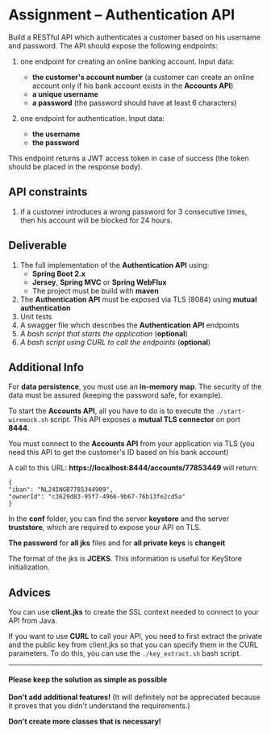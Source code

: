 # Assignment – Authentication API

Build a RESTful API which authenticates a customer based on his username and password. The API should expose the following endpoints:1. one endpoint for creating an online banking account. Input data:	* **the customer's account number** (a customer can create an online account only if his bank account exists in the **Accounts API**)	* **a unique username** 
	* **a password** (the password should have at least 6 characters)2. one endpoint for authentication. Input data:	* **the username**	* **the password**This endpoint returns a JWT access token in case of success (the token should be placed in the response body).## API constraints1. if a customer introduces a wrong password for 3 consecutive times, then his account will be blocked for 24 hours.

## Deliverable
1. The full implementation of the **Authentication API** using:	* **Spring Boot 2.x**	* **Jersey**, **Spring MVC** or **Spring WebFlux**	* The project must be build with **maven**2. The **Authentication API** must be exposed via TLS (8084) using **mutual authentication**3. Unit tests4. A swagger file which describes the **Authentication API** endpoints
5. *A bash script that starts the application* (**optional**)
6. *A bash script using CURL to call the endpoints* (**optional**)

## Additional Info
For **data persistence**, you must use an **in-memory map**. The security of the data must be assured (keeping the password safe, for example).
To start the **Accounts API**, all you have to do is to execute the ``./start-wiremock.sh`` script. This API exposes a **mutual TLS connector** on port **8444**.You must connect to the **Accounts API** from your application via TLS (you need this API to get the customer's ID based on his bank account)
A call to this URL: **https://localhost:8444/accounts/77853449** will return:

```
{"iban": "NL24INGB7785344909","ownerId": "c3629d83-95f7-4966-9b67-76b13fe2cd5a"}
```
In the **conf** folder, you can find the server **keystore** and the server **truststore**, which are required to expose your API on TLS.
**The password** for **all jks** files and for **all private keys** is **changeit**
The format of the jks is **JCEKS**. This information is useful for KeyStore initialization.

## Advices
You can use **client.jks** to create the SSL context needed to connect to your API from Java.If you want to use **CURL** to call your API, you need to first extract the private and the public key from client.jks so that you can specify them in the CURL parameters. To do this, you can use the ``./key_extract.sh`` bash script.

_________________

#### Please keep the solution as simple as possible

 **Don't add additional features!** (It will definitely not be appreciated because it proves that you didn't understand the requirements.)
 
 **Don't create more classes that is necessary!**